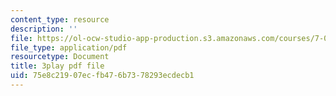```yaml
---
content_type: resource
description: ''
file: https://ol-ocw-studio-app-production.s3.amazonaws.com/courses/7-014-introductory-biology-spring-2005/75e8c21907ecfb476b7378293ecdecb1_eiDX9dw866E.pdf
file_type: application/pdf
resourcetype: Document
title: 3play pdf file
uid: 75e8c219-07ec-fb47-6b73-78293ecdecb1
---
```

